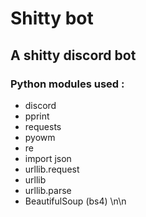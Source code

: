 # Shitty bot
## A shitty discord bot

### Python modules used :
- discord
- pprint
- requests
- pyowm
- re
- import json
- urllib.request
- urllib
- urllib.parse
- BeautifulSoup (bs4)
\n\n
